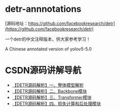 # detr-annnotations
[源码地址：https://github.com/facebookresearch/detr](https://github.com/facebookresearch/detr)

一个detr的中文注释版本，供大家参考学习！

A Chinese annotated version of yolov5-5.0

# CSDN源码讲解导航

- [【DETR源码解析】一、整体模型解析](https://blog.csdn.net/qq_38253797/article/details/127618806)
- [【DETR源码解析】二、Backbone模块](https://blog.csdn.net/qq_38253797/article/details/127614228)
- [【DETR源码解析】三、Transformer模块](https://blog.csdn.net/qq_38253797/article/details/127616634)
- [【DETR源码解析】四、损失计算和后处理模块](https://blog.csdn.net/qq_38253797/article/details/127618402)
